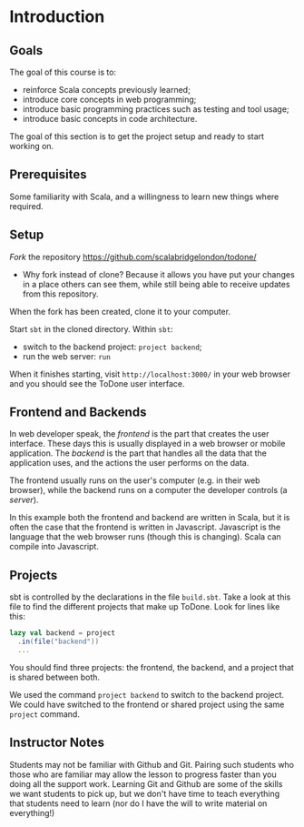# Introduction

## Goals

The goal of this course is to:

- reinforce Scala concepts previously learned;
- introduce core concepts in web programming;
- introduce basic programming practices such as testing and tool usage;
- introduce basic concepts in code architecture.

The goal of this section is to get the project setup and ready to start working on.


## Prerequisites

Some familiarity with Scala, and a willingness to learn new things where required.


## Setup

*Fork* the repository https://github.com/scalabridgelondon/todone/

- Why fork instead of clone? Because it allows you have put your changes in a place others can see them, while still being able to receive updates from this repository.

When the fork has been created, clone it to your computer.

Start `sbt` in the cloned directory. Within `sbt`:

- switch to the backend project: `project backend`;
- run the web server: `run`

When it finishes starting, visit `http://localhost:3000/` in your web browser and you should see the ToDone user interface.


## Frontend and Backends

In web developer speak, the *frontend* is the part that creates the user interface. These days this is usually displayed in a web browser or mobile application. The *backend* is the part that handles all the data that the application uses, and the actions the user performs on the data.

The frontend usually runs on the user's computer (e.g. in their web browser), while the backend runs on a computer the developer controls (a *server*).

In this example both the frontend and backend are written in Scala, but it is often the case that the frontend is written in Javascript. Javascript is the language that the web browser runs (though this is changing). Scala can compile into Javascript.


## Projects

sbt is controlled by the declarations in the file `build.sbt`. Take a look at this file to find the different projects that make up ToDone. Look for lines like this:

```scala
lazy val backend = project
  .in(file("backend"))
  ...
```

You should find three projects: the frontend, the backend, and a project that is shared between both.

We used the command `project backend` to switch to the backend project. We could have switched to the frontend or shared project using the same `project` command.



## Instructor Notes

Students may not be familiar with Github and Git. Pairing such students who those who are familiar may allow the lesson to progress faster than you doing all the support work. Learning Git and Github are some of the skills we want students to pick up, but we don't have time to teach everything that students need to learn (nor do I have the will to write material on everything!)
